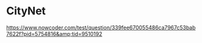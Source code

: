 # CityNet
https://www.nowcoder.com/test/question/339fee670055486ca7967c53bab7622f?pid=5754816&amp;tid=9510192
